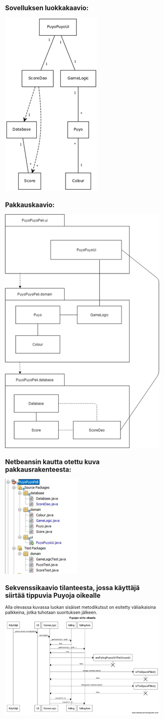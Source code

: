 ## Sovelluksen luokkakaavio:
![luokkakaavio](https://github.com/villekov1/otm-harjoitustyo/blob/master/dokumentointi/UML_luokkakaavio.jpg "Luokkakaavio")

## Pakkauskaavio:
![pakkauskaavio](https://github.com/villekov1/otm-harjoitustyo/blob/master/dokumentointi/Pakkauskaavio.jpg "Pakkauskaavio")

## Netbeansin kautta otettu kuva pakkausrakenteesta:
![pakkauskuva](https://github.com/villekov1/otm-harjoitustyo/blob/master/dokumentointi/Pakkauskuva.JPG "Sovelluksen pakkausrakenne")

## Sekvenssikaavio tilanteesta, jossa käyttäjä siirtää tippuvia Puyoja oikealle
Alla olevassa kuvassa luokan sisäiset metodikutsut on esitetty väliaikaisina palkkeina, jotka tuhotaan suorituksen jälkeen.
![sekvenssikaavio](https://github.com/villekov1/otm-harjoitustyo/blob/master/dokumentointi/sekvenssikaavioMoveRight.png "Sekvenssikaavio")
